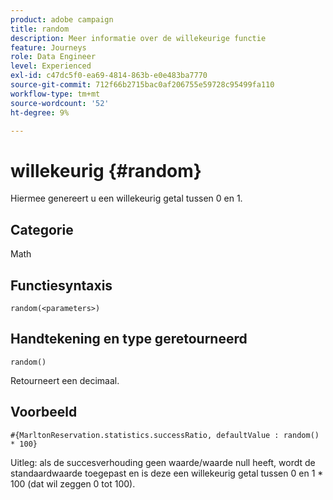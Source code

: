 ```yaml
---
product: adobe campaign
title: random
description: Meer informatie over de willekeurige functie
feature: Journeys
role: Data Engineer
level: Experienced
exl-id: c47dc5f0-ea69-4814-863b-e0e483ba7770
source-git-commit: 712f66b2715bac0af206755e59728c95499fa110
workflow-type: tm+mt
source-wordcount: '52'
ht-degree: 9%

---
```


# willekeurig {#random}

Hiermee genereert u een willekeurig getal tussen 0 en 1.

## Categorie

Math

## Functiesyntaxis

`random(<parameters>)`

## Handtekening en type geretourneerd

`random()`

Retourneert een decimaal.

## Voorbeeld

`#{MarltonReservation.statistics.successRatio, defaultValue : random() * 100}`

Uitleg: als de succesverhouding geen waarde/waarde null heeft, wordt de standaardwaarde toegepast en is deze een willekeurig getal tussen 0 en 1 * 100 (dat wil zeggen 0 tot 100).
